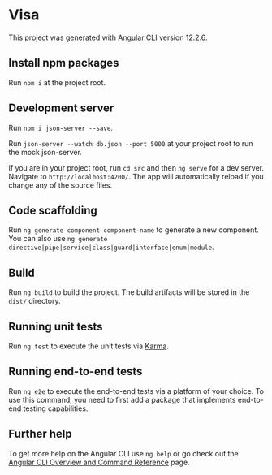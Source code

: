 # Visa

This project was generated with [Angular CLI](https://github.com/angular/angular-cli) version 12.2.6.

## Install npm packages
Run `npm i` at the project root.

## Development server
Run `npm i json-server --save`.

Run `json-server --watch db.json --port 5000` at your project root to run the mock json-server.

If you are in your project root, run `cd src` and then `ng serve` for a dev server. Navigate to `http://localhost:4200/`. The app will automatically reload if you change any of the source files.

## Code scaffolding

Run `ng generate component component-name` to generate a new component. You can also use `ng generate directive|pipe|service|class|guard|interface|enum|module`.

## Build

Run `ng build` to build the project. The build artifacts will be stored in the `dist/` directory.

## Running unit tests

Run `ng test` to execute the unit tests via [Karma](https://karma-runner.github.io).

## Running end-to-end tests

Run `ng e2e` to execute the end-to-end tests via a platform of your choice. To use this command, you need to first add a package that implements end-to-end testing capabilities.

## Further help

To get more help on the Angular CLI use `ng help` or go check out the [Angular CLI Overview and Command Reference](https://angular.io/cli) page.
